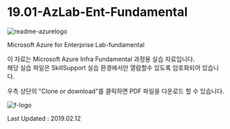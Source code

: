 # 19.01-AzLab-Ent-Fundamental
![readme-azurelogo](https://user-images.githubusercontent.com/46337910/50626681-f7d30180-0f72-11e9-99db-6f2b402cc897.jpg)

Microsoft Azure for Enterprise Lab-fundamental

이 자료는 Microsoft Azure Infra Fundamental 과정용 실습 자료입니다.<br>
해당 실습 파일은 SkillSupport 실습 환경에서만 열람할수 있도록 암호화되어 있습니다.

우측 상단의 "Clone or download"를 클릭하면 PDF 파일을 다운로드 할 수 있습니다. 

![f-logo](https://user-images.githubusercontent.com/46337910/50868299-2a0cb500-13f2-11e9-98ee-ad6b65d00af4.jpg)


Last Updated : 2019.02.12
